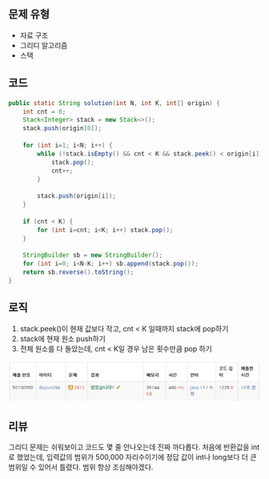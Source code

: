 ## 문제 유형
- 자료 구조
- 그리디 알고리즘
- 스택

## 코드
```java
public static String solution(int N, int K, int[] origin) {
    int cnt = 0;
    Stack<Integer> stack = new Stack<>();
    stack.push(origin[0]);

    for (int i=1; i<N; i++) {
        while (!stack.isEmpty() && cnt < K && stack.peek() < origin[i]) {
            stack.pop();
            cnt++;
        }

        stack.push(origin[i]);
    }

    if (cnt < K) {
        for (int i=cnt; i<K; i++) stack.pop();
    }

    StringBuilder sb = new StringBuilder();
    for (int i=0; i<N-K; i++) sb.append(stack.pop());
    return sb.reverse().toString();
}
```

## 로직
1. stack.peek()이 현재 값보다 작고, cnt < K 일때까지 stack에 pop하기
2. stack에 현재 원소 push하기
3. 전체 원소를 다 돌았는데, cnt < K일 경우 남은 횟수만큼 pop 하기

![img.png](img.png)

## 리뷰
그리디 문제는 쉬워보이고 코드도 몇 줄 안나오는데 진짜 까다롭다. 
처음에 반환값을 int로 했었는데, 입력값의 범위가 500,000 자리수이기에 정답 값이 int나 long보다 더 큰 범위일 수 있어서 틀렸다.
범위 항상 조심해야겠다.